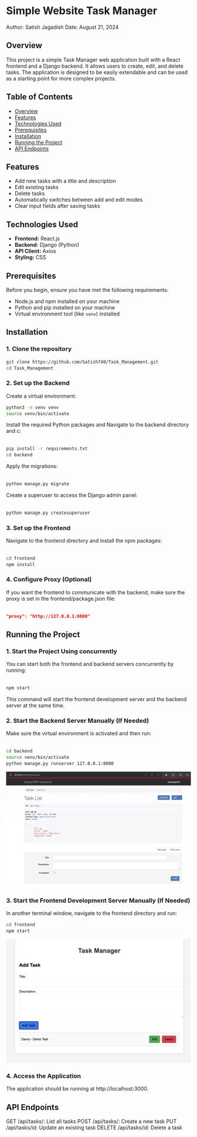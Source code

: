 # Simple Website Task Manager
Author: Satish Jagadish
Date: August 21, 2024
## Overview

This project is a simple Task Manager web application built with a React frontend and a Django backend. It allows users to create, edit, and delete tasks. The application is designed to be easily extendable and can be used as a starting point for more complex projects.

## Table of Contents

- [Overview](#overview)
- [Features](#features)
- [Technologies Used](#technologies-used)
- [Prerequisites](#prerequisites)
- [Installation](#installation)
- [Running the Project](#running-the-project)
- [API Endpoints](#api-endpoints)


## Features

- Add new tasks with a title and description
- Edit existing tasks
- Delete tasks
- Automatically switches between add and edit modes
- Clear input fields after saving tasks

## Technologies Used

- **Frontend:** React.js
- **Backend:** Django (Python)
- **API Client:** Axios
- **Styling:** CSS

## Prerequisites

Before you begin, ensure you have met the following requirements:

- Node.js and npm installed on your machine
- Python and pip installed on your machine
- Virtual environment tool (like `venv`) installed

## Installation

### 1. Clone the repository

```bash
git clone https://github.com/Satish740/Task_Management.git
cd Task_Management

```
### 2. Set up the Backend
Create a virtual environment:
```bash
python3 -m venv venv
source venv/bin/activate
```
Install the required Python packages and Navigate to the backend directory and c:
```bash

pip install -r requirements.txt
cd backend
```
Apply the migrations:

```bash

python manage.py migrate
```
Create a superuser to access the Django admin panel:

```bash

python manage.py createsuperuser
```
### 3. Set up the Frontend
Navigate to the frontend directory and install the npm packages:
```bash

cd frontend
npm install
```
### 4. Configure Proxy (Optional)
If you want the frontend to communicate with the backend, make sure the proxy is set in the frontend/package.json file:
```json

"proxy": "http://127.0.0.1:8000"
```
## Running the Project
### 1. Start the Project Using concurrently
You can start both the frontend and backend servers concurrently by running:

```bash

npm start
```
This command will start the frontend development server and the backend server at the same time.

### 2. Start the Backend Server Manually (If Needed)
Make sure the virtual environment is activated and then run:

```bash

cd backend
source venv/bin/activate
python manage.py runserver 127.0.0.1:8000
```

![Backend](images/backend.png)
### 3. Start the Frontend Development Server Manually (If Needed)
In another terminal window, navigate to the frontend directory and run:

```bash
cd frontend
npm start
```

![Frontend](images/frontend.png)
### 4. Access the Application

The application should be running at http://localhost:3000.
## API Endpoints
GET /api/tasks/: List all tasks
POST /api/tasks/: Create a new task
PUT /api/tasks/id: Update an existing task
DELETE /api/tasks/id: Delete a task

